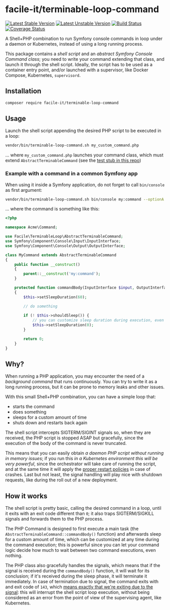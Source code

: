 # facile-it/terminable-loop-command

[![Latest Stable Version](https://poser.pugx.org/facile-it/terminable-loop-command/version)](https://packagist.org/packages/facile-it/terminable-loop-command)
[![Latest Unstable Version](https://poser.pugx.org/facile-it/terminable-loop-command/v/unstable)](//packagist.org/packages/facile-it/terminable-loop-command)
[![Build Status](https://travis-ci.org/facile-it/terminable-loop-command.svg?branch=master)](https://travis-ci.org/facile-it/terminable-loop-command)
[![Coverage Status](https://coveralls.io/repos/github/facile-it/terminable-loop-command/badge.svg?branch=master)](https://coveralls.io/github/facile-it/terminable-loop-command?branch=master)

A Shell+PHP combination to run Symfony console commands in loop under a daemon or Kubernetes, instead of using a long running process.

This package contains a *shell script* and an *abstract Symfony Console Command class*; you need to write your command extending that class, and launch it through the shell script. Ideally, the script has to be used as a container entry point, and/or launched with a supervisor, like Docker Compose, Kubernetes, `supervisord`.

## Installation
```bash
composer require facile-it/terminable-loop-command
```

## Usage
Launch the shell script appending the desired PHP script to be executed in a loop:
```bash
vendor/bin/terminable-loop-command.sh my_custom_command.php
```
... where `my_custom_command.php` launches your command class, which must extend `AbstractTerminableCommand` (see the [test stub in this repo](https://github.com/facile-it/terminable-loop-command/blob/master/tests/Stub/StubTerminableCommand.php)) 

### Example with a command in a common Symfony app 
When using it inside a Symfony application, do not forget to call `bin/console` as first argument:
```bash
vendor/bin/terminable-loop-command.sh bin/console my:command --optionA
```
... where the command is something like this:
```php
<?php

namespace Acme\Command;

use Facile\TerminableLoop\AbstractTerminableCommand;
use Symfony\Component\Console\Input\InputInterface;
use Symfony\Component\Console\Output\OutputInterface;

class MyCommand extends AbstractTerminableCommand
{
    public function __construct()
    {
        parent::__construct('my:command');
    }

    protected function commandBody(InputInterface $input, OutputInterface $output): int
    {
        $this->setSleepDuration(60);

        // do something
        
        if (! $this->shouldSleep()) {
            // you can customize sleep duration during execution, even conditionally
            $this->setSleepDuration(0); 
        }

        return 0;
    }
}
```

## Why?
When running a PHP application, you may encounter the need of a *background command* that runs continuously. You can try to write it as a long running process, but it can be prone to memory leaks and other issues.

With this small Shell+PHP combination, you can have a simple loop that:

 - starts the command
 - does something
 - sleeps for a custom amount of time
 - shuts down and restarts back again

The shell script intercepts SIGTERM/SIGINT signals so, when they are received, the PHP script is stopped ASAP but gracefully, since the execution of the body of the command is never truncated.

This means that you can easily obtain *a daemon PHP script without running in memory issues*; if you run this *in a Kubernetes environment this will be very powerful*, since the orchestrator will take care of running the script, and at the same time it will apply the [proper restart policies](https://kubernetes.io/docs/concepts/workloads/pods/pod-lifecycle/#restart-policy) in case of crashes. Last but not least, the signal handling will play nice with shutdown requests, like during the roll out of a new deployment.

## How it works
The shell script is pretty basic, calling the desired command in a loop, until it exits with an exit code different than `0`; it also traps SIGTERM/SIGKILL signals and forwards them to the PHP process.

The PHP Command is designed to first execute a main task (the `AbstractTerminableCommand::commandBody()` function) and afterwards sleep for a custom amount of time, which can be customized at any time during the command execution; this is powerful since you can let your command logic decide how much to wait between two command executions, even nothing.
 
The PHP class also gracefully handles the signals, which means that if the signal is received during the `commandBody()` function, it will wait for its conclusion; if it's received during the sleep phase, it will terminate it immediately. In case of termination due to signal, the command exits with and exit code of `143`, which [means exactly that we're exiting due to the signal](https://stackoverflow.com/questions/25304728/c-application-terminates-with-143-exit-code-what-does-it-mean): this will interrupt the shell script loop execution, without being considered as an error from the point of view of the supervising agent, like Kubernetes.
